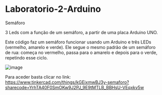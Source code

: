 # Laboratorio-2-Arduino
Semáforo

3 Leds com a função de um semáforo, a partir de uma placa Arduino UNO.

Este código faz um semáforo funcionar usando um Arduino e três LEDs (vermelho, amarelo e verde). Ele segue o mesmo padrão de um semáforo de rua: começa no vermelho, passa para o amarelo e depois para o verde, repetindo esse ciclo.

![image](https://github.com/user-attachments/assets/03e28a82-9871-4c5b-aa9a-74f37bc9ec5e)




Para aceder basta clicar no link:
https://www.tinkercad.com/things/kGEixmwBJ3y-semaforo?sharecode=YrhTA40F0SmOKw9J2PJ_9E9tMTLB_BBHsU-VEqxkv5w
